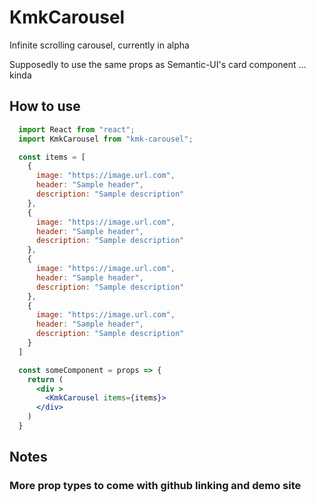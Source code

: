 # KmkCarousel

Infinite scrolling carousel, currently in alpha

Supposedly to use the same props as Semantic-UI's card component ... kinda

## How to use

```jsx
  import React from "react";
  import KmkCarousel from "kmk-carousel";

  const items = [
    {
      image: "https://image.url.com",
      header: "Sample header",
      description: "Sample description"
    },
    {
      image: "https://image.url.com",
      header: "Sample header",
      description: "Sample description"
    },
    {
      image: "https://image.url.com",
      header: "Sample header",
      description: "Sample description"
    },
    {
      image: "https://image.url.com",
      header: "Sample header",
      description: "Sample description"
    }
  ]

  const someComponent = props => {
    return (
      <div >
        <KmkCarousel items={items}>
      </div>
    )
  }

```

## Notes

### More prop types to come with github linking and demo site
